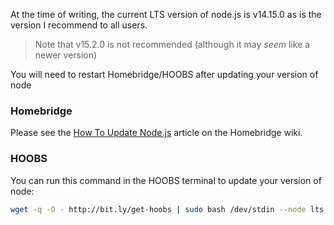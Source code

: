 At the time of writing, the current LTS version of node.js is v14.15.0 as is the version I recommend to all users.

> Note that v15.2.0 is not recommended (although it may *seem* like a newer version)

You will need to restart Homebridge/HOOBS after updating your version of node

### Homebridge

Please see the [How To Update Node.js](https://github.com/homebridge/homebridge/wiki/How-To-Update-Node.js) article on the Homebridge wiki.

### HOOBS

You can run this command in the HOOBS terminal to update your version of node:

```bash
wget -q -O - http://bit.ly/get-hoobs | sudo bash /dev/stdin --node lts
```